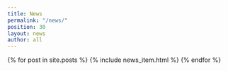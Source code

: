 ```yaml
---
title: News
permalink: "/news/"
position: 30
layout: news
author: all
---
```


{% for post in site.posts %}
  {% include news_item.html %}
{% endfor %}
